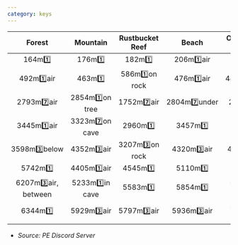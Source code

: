 ```yaml
---
category: keys
---
```

**Forest** | **Mountain** | **Rustbucket Reef** | **Beach** | **Overspill Fun Rig** 
:--: | :--: | :--: | :--: | :--:   
164m1️⃣  | 176m1️⃣  | 182m1️⃣  | 206m1️⃣air  | 245m1️⃣  
 492m1️⃣air  |  463m1️⃣  |  586m1️⃣on rock |  476m1️⃣air  |  443m1️⃣under  
 2793m7️⃣air  |  2854m1️⃣on tree  |  1752m7️⃣air  |  2804m7️⃣under  |  2237m7️⃣air  
 3445m1️⃣air  |  3323m7️⃣on cave  |  2960m1️⃣  |  3457m1️⃣  |  2855m1️⃣  
 3598m3️⃣below  |  4352m3️⃣air  |  3207m3️⃣on rock  |  4320m3️⃣air  |  4088m3️⃣top  
 5742m1️⃣  |  4405m1️⃣air  |  4545m1️⃣  |  5110m1️⃣  |  4535m1️⃣  
 6207m3️⃣air, between  |  5233m1️⃣in cave  |  5583m1️⃣  |  5854m1️⃣  |  5536m1️⃣in cave  
 6344m1️⃣ |  5929m3️⃣air |  5797m3️⃣air |  5936m3️⃣air |  5658m3️⃣in cave 

 - *Source: PE Discord Server*
